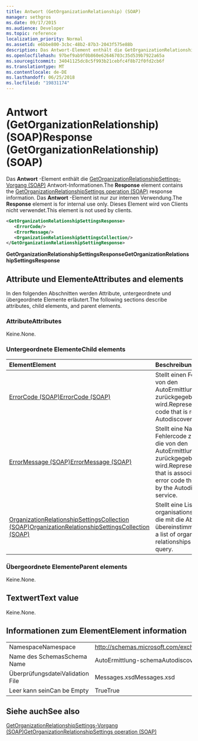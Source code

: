 ```yaml
---
title: Antwort (GetOrganizationRelationship) (SOAP)
manager: sethgros
ms.date: 09/17/2015
ms.audience: Developer
ms.topic: reference
localization_priority: Normal
ms.assetid: e6bbe800-3cbc-48b2-87b3-2043f575e88b
description: Das Antwort-Element enthält die GetOrganizationRelationshipSettings-Vorgang (SOAP) Antwortinformationen. Das Antwort-Element ist nur zur internen Verwendung. Dieses Element wird von Clients nicht verwendet.
ms.openlocfilehash: 97bef9ab9f0b860e62646703c35d539b7922a65a
ms.sourcegitcommit: 34041125dc8c5f993b21cebfc4f8b72f0fd2cb6f
ms.translationtype: MT
ms.contentlocale: de-DE
ms.lasthandoff: 06/25/2018
ms.locfileid: "19831174"
---
```

# <a name="response-getorganizationrelationship-soap"></a><span data-ttu-id="f3ca1-105">Antwort (GetOrganizationRelationship) (SOAP)</span><span class="sxs-lookup"><span data-stu-id="f3ca1-105">Response (GetOrganizationRelationship) (SOAP)</span></span>

<span data-ttu-id="f3ca1-106">Das **Antwort** -Element enthält die [GetOrganizationRelationshipSettings-Vorgang (SOAP)](getorganizationrelationshipsettings-operation-soap.md) Antwort-Informationen.</span><span class="sxs-lookup"><span data-stu-id="f3ca1-106">The **Response** element contains the [GetOrganizationRelationshipSettings operation (SOAP)](getorganizationrelationshipsettings-operation-soap.md) response information.</span></span> <span data-ttu-id="f3ca1-107">Das **Antwort** -Element ist nur zur internen Verwendung.</span><span class="sxs-lookup"><span data-stu-id="f3ca1-107">The **Response** element is for internal use only.</span></span> <span data-ttu-id="f3ca1-108">Dieses Element wird von Clients nicht verwendet.</span><span class="sxs-lookup"><span data-stu-id="f3ca1-108">This element is not used by clients.</span></span> 
  
```XML
<GetOrganizationRelationshipSettingsResponse>
   <ErrorCode/>
   <ErrorMessage/>
   <OrganizationRelationshipSettingsCollection/>
</GetOrganizationRelationshipSettingResponse>
```

 <span data-ttu-id="f3ca1-109">**GetOrganizationRelationshipSettingsResponse**</span><span class="sxs-lookup"><span data-stu-id="f3ca1-109">**GetOrganizationRelationshipSettingsResponse**</span></span>
## <a name="attributes-and-elements"></a><span data-ttu-id="f3ca1-110">Attribute und Elemente</span><span class="sxs-lookup"><span data-stu-id="f3ca1-110">Attributes and elements</span></span>

<span data-ttu-id="f3ca1-111">In den folgenden Abschnitten werden Attribute, untergeordnete und übergeordnete Elemente erläutert.</span><span class="sxs-lookup"><span data-stu-id="f3ca1-111">The following sections describe attributes, child elements, and parent elements.</span></span>
  
### <a name="attributes"></a><span data-ttu-id="f3ca1-112">Attribute</span><span class="sxs-lookup"><span data-stu-id="f3ca1-112">Attributes</span></span>

<span data-ttu-id="f3ca1-113">Keine.</span><span class="sxs-lookup"><span data-stu-id="f3ca1-113">None.</span></span>
  
### <a name="child-elements"></a><span data-ttu-id="f3ca1-114">Untergeordnete Elemente</span><span class="sxs-lookup"><span data-stu-id="f3ca1-114">Child elements</span></span>

|<span data-ttu-id="f3ca1-115">**Element**</span><span class="sxs-lookup"><span data-stu-id="f3ca1-115">**Element**</span></span>|<span data-ttu-id="f3ca1-116">**Beschreibung**</span><span class="sxs-lookup"><span data-stu-id="f3ca1-116">**Description**</span></span>|
|:-----|:-----|
|[<span data-ttu-id="f3ca1-117">ErrorCode (SOAP)</span><span class="sxs-lookup"><span data-stu-id="f3ca1-117">ErrorCode (SOAP)</span></span>](errorcode-soap.md) <br/> |<span data-ttu-id="f3ca1-118">Stellt einen Fehlercode, der von den AutoErmittlungsdienst zurückgegeben wird.</span><span class="sxs-lookup"><span data-stu-id="f3ca1-118">Represents an error code that is returned by the Autodiscover service.</span></span>  <br/> |
|[<span data-ttu-id="f3ca1-119">ErrorMessage (SOAP)</span><span class="sxs-lookup"><span data-stu-id="f3ca1-119">ErrorMessage (SOAP)</span></span>](errormessage-soap.md) <br/> |<span data-ttu-id="f3ca1-120">Stellt eine Nachricht, die ein Fehlercode zugeordnet ist, die von den AutoErmittlungsdienst zurückgegeben wird.</span><span class="sxs-lookup"><span data-stu-id="f3ca1-120">Represents a message that is associated with an error code that is returned by the Autodiscover service.</span></span>  <br/> |
|[<span data-ttu-id="f3ca1-121">OrganizationRelationshipSettingsCollection (SOAP)</span><span class="sxs-lookup"><span data-stu-id="f3ca1-121">OrganizationRelationshipSettingsCollection (SOAP)</span></span>](organizationrelationshipsettingscollection-soap.md) <br/> |<span data-ttu-id="f3ca1-122">Stellt eine Liste von organisationsbeziehungen, die mit die Abfrage übereinstimmen.</span><span class="sxs-lookup"><span data-stu-id="f3ca1-122">Represents a list of organization relationships that match the query.</span></span>  <br/> |
   
### <a name="parent-elements"></a><span data-ttu-id="f3ca1-123">Übergeordnete Elemente</span><span class="sxs-lookup"><span data-stu-id="f3ca1-123">Parent elements</span></span>

<span data-ttu-id="f3ca1-124">Keine.</span><span class="sxs-lookup"><span data-stu-id="f3ca1-124">None.</span></span>
  
## <a name="text-value"></a><span data-ttu-id="f3ca1-125">Textwert</span><span class="sxs-lookup"><span data-stu-id="f3ca1-125">Text value</span></span>

<span data-ttu-id="f3ca1-126">Keine.</span><span class="sxs-lookup"><span data-stu-id="f3ca1-126">None.</span></span>
  
## <a name="element-information"></a><span data-ttu-id="f3ca1-127">Informationen zum Element</span><span class="sxs-lookup"><span data-stu-id="f3ca1-127">Element information</span></span>

|||
|:-----|:-----|
|<span data-ttu-id="f3ca1-128">Namespace</span><span class="sxs-lookup"><span data-stu-id="f3ca1-128">Namespace</span></span>  <br/> |http://schemas.microsoft.com/exchange/2010/Autodiscover  <br/> |
|<span data-ttu-id="f3ca1-129">Name des Schemas</span><span class="sxs-lookup"><span data-stu-id="f3ca1-129">Schema Name</span></span>  <br/> |<span data-ttu-id="f3ca1-130">AutoErmittlung-schema</span><span class="sxs-lookup"><span data-stu-id="f3ca1-130">Autodiscover schema</span></span>  <br/> |
|<span data-ttu-id="f3ca1-131">Überprüfungsdatei</span><span class="sxs-lookup"><span data-stu-id="f3ca1-131">Validation File</span></span>  <br/> |<span data-ttu-id="f3ca1-132">Messages.xsd</span><span class="sxs-lookup"><span data-stu-id="f3ca1-132">Messages.xsd</span></span>  <br/> |
|<span data-ttu-id="f3ca1-133">Leer kann sein</span><span class="sxs-lookup"><span data-stu-id="f3ca1-133">Can be Empty</span></span>  <br/> |<span data-ttu-id="f3ca1-134">True</span><span class="sxs-lookup"><span data-stu-id="f3ca1-134">True</span></span>  <br/> |
   
## <a name="see-also"></a><span data-ttu-id="f3ca1-135">Siehe auch</span><span class="sxs-lookup"><span data-stu-id="f3ca1-135">See also</span></span>



[<span data-ttu-id="f3ca1-136">GetOrganizationRelationshipSettings-Vorgang (SOAP)</span><span class="sxs-lookup"><span data-stu-id="f3ca1-136">GetOrganizationRelationshipSettings operation (SOAP)</span></span>](getorganizationrelationshipsettings-operation-soap.md)

